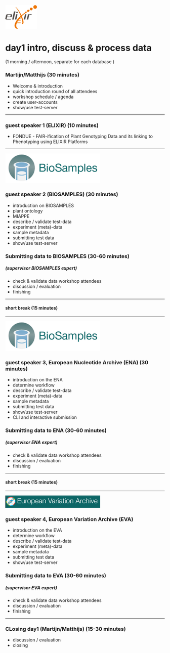 
<img src="https://github.com/PBR/elixir-fondue-datathon/blob/master/images/logo_elixir.png" width="100">

# day1 intro, discuss & process data
(1 morning / afternoon,  separate for each database  )

### Martijn/Matthijs (30 minutes)
* Welcome & introduction
* quick introduction round of all attendees
* workshop schedule / agenda
* create user-accounts
* show/use test-server 
***
### guest speaker 1 (__ELIXIR__) (10 minutes)
* FONDUE - FAIR-ification of Plant Genotyping Data and its linking to Phenotyping using ELIXIR Platforms
***
<img src="https://github.com/PBR/elixir-fondue-datathon/blob/master/images/BioSamples.png" width="300">

### guest speaker 2 (__BIOSAMPLES__) (30 minutes)
* introduction on BIOSAMPLES
* plant ontology
* MIAPPE
* describe / validate test-data
* experiment (meta)-data
* sample metadata
* submitting test data
* show/use test-server 

### Submitting data to __BIOSAMPLES__ (30-60 minutes)
##### (*supervisor BIOSAMPLES expert*)
* check & validate data workshop attendees
* discussion / evaluation
* finishing
***
#### short break (15 minutes)
***
<img src="https://github.com/PBR/elixir-fondue-datathon/blob/master/images/BioSamples.png" width="300">

### guest speaker 3, __European Nucleotide Archive__ (__ENA__) (30 minutes)
* introduction on the ENA
* determine workflow
* describe / validate test-data 
* experiment (meta)-data
* sample metadata
* submitting test data
* show/use test-server 
* CLI and interactive submission

### Submitting data to __ENA__ (30-60 minutes)
##### (_supervisor ENA expert_)
* check & validate data workshop attendees
* discussion / evaluation
* finishing 
***
#### short break (15 minutes)
***
<img src="https://github.com/PBR/elixir-fondue-datathon/blob/master/images/eva.png" width="300">

### guest speaker 4, __European Variation Archive__ (EVA)
* introduction on the EVA
* determine workflow
* describe / validate test-data 
* experiment (meta)-data
* sample metadata
* submitting test data
* show/use test-server 

### Submitting data to __EVA__ (30-60 minutes)
##### (_supervisor EVA expert_)
* check & validate data workshop attendees
* discussion / evaluation
* finishing 
***
### CLosing day1 (Martijn/Matthijs) (15-30 minutes)
* discussion / evaluation
* closing
